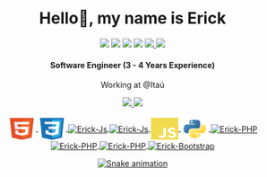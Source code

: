 <h1 align="center"> Hello👋, my name is Erick</h1>
<div align="center">
    <a target="_blank" href="https://github.com/eduardo-moro/eduardo-moro/blob/main/LEIAME.md"><img src="https://img.shields.io/badge/PT--BR-2a9134?&style=for-the-badge&logo=about_me&logoColor=yellow"/></a>
    <a target="_blank" href="https://api.whatsapp.com/send?phone=5511941822723&text=Hey%20Erick%2C%20I%20came%20by%20your%20github"><img src="https://img.shields.io/badge/WHATSAPP-%2325D366.svg?&style=for-the-badge&logo=whatsapp&logoColor=white"/></a>
   <a href="https://www.youtube.com/channel/UCzlTuh7t7W7HQXwJ_D_Kj_w" target="_blank"><img src="https://img.shields.io/badge/YouTube-FF0000?style=for-the-badge&logo=youtube&logoColor=white" target="_blank"></a>
  <a href="https://instagram.com/ericksilverio.10" target="_blank"><img src="https://img.shields.io/badge/-Instagram-%23E4405F?style=for-the-badge&logo=instagram&logoColor=white" target="_blank"></a>
   <a target="_blank" href="https://www.linkedin.com/in/erick-silverio-8a48a5221/"><img src="https://img.shields.io/badge/linkedin-%230077B5.svg?&style=for-the-badge&logo=linkedin&logoColor=white" /> </a>  <a href="mailto:erick258096@gmail.com"> <img src="https://img.shields.io/badge/Gmail-D14836?style=for-the-badge&logo=gmail&logoColor=white"></a>
</div>

<h4 align="center">Software Engineer (3 - 4 Years Experience)</h4>
<p align="center">Working at @Itaú</p>

<div align="center">
  <a href="https://github.com/ericksilverio10">
  <img height="180em" src="https://github-readme-stats.vercel.app/api?username=ericksilverio10&show_icons=true&theme=dracula&include_all_commits=true&count_private=true"/>
  <img height="180em" src="https://github-readme-stats.vercel.app/api/top-langs/?username=ericksilverio10&layout=compact&langs_count=7&theme=dracula"/>
</div>

  <div style="display: inline_block" align="center"><br>
  <img align="center" alt="Erick-HTML" height="40" width="50" src="https://raw.githubusercontent.com/devicons/devicon/master/icons/html5/html5-original.svg">
  <img align="center" alt="Erick-CSS" height="40" width="50" src="https://raw.githubusercontent.com/devicons/devicon/master/icons/css3/css3-original.svg">                  
  <img align="center" alt="Erick-Js" height="55" width="55" src="https://upload.wikimedia.org/wikipedia/commons/c/cf/Angular_full_color_logo.svg">
  <img align="center" alt="Erick-Js" height="55" width="55" src="https://upload.wikimedia.org/wikipedia/commons/a/a7/React-icon.svg"> 
  <img align="center" alt="Erick-Js" height="40" width="50" src="https://raw.githubusercontent.com/devicons/devicon/master/icons/javascript/javascript-plain.svg">
  <img align="center" alt="Erick-Python" height="40" width="50" src="https://raw.githubusercontent.com/devicons/devicon/master/icons/python/python-original.svg">
  <img align="center" alt="Erick-PHP" height="40" width="50" src="https://github.com/jmnote/z-icons/blob/master/svg/php.svg">
  <img align="center" alt="Erick-PHP" height="40" width="50" src="https://raw.githubusercontent.com/jmnote/z-icons/master/svg/csharp.svg">
  <img align="center" alt="Erick-PHP" height="40" width="50" src="https://upload.wikimedia.org/wikipedia/commons/e/ee/.NET_Core_Logo.svg">
  <img align="center" alt="Erick-Bootstrap" height="40" width="50" src="https://github.com/jmnote/z-icons/blob/master/svg/bootstrap.svg">

</div>

<div align="center">
    
 ![Snake animation](https://github.com/ericksilverio10/ericksilverio10/blob/output/github-contribution-grid-snake.svg)
    
</div>
</div>
